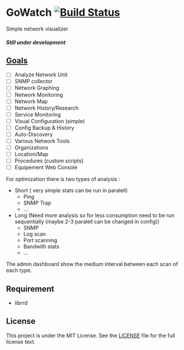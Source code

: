 # GoWatch [![Build Status](https://travis-ci.org/sapk/GoWatch.svg?branch=master)](https://travis-ci.org/sapk/GoWatch)
Simple network visualizer
##### Still under development
## [Goals](https://github.com/sapk/GoWatch/wiki/Detailled-goals)
- [ ] Analyze Network Unit
- [ ] SNMP collector
- [ ] Network Graphing
- [ ] Network Monitoring
- [ ] Network Map
- [ ] Network History/Research
- [ ] Service Monitoring
- [ ] Visual Configuration (simple)
- [ ] Config Backup & History
- [ ] Auto-Discovery
- [ ] Various Network Tools
- [ ] Organizations
- [ ] Location/Map
- [ ] Procedures (custom scripts)
- [ ] Equipement Web Console

For optimization there is two types of analysis :
  - Short ( very simple stats can be run in paralell)
    - Ping
    - SNMP Trap
    - ...
  - Long (Need more analysis so for less consumption need to be run sequentially (maybe 2-3 paralell can be changed in config))
    - SNMP
    - Log scan
    - Port scanning
    - Bandwith stats
    - ...

The admin dashboard show the medium interval between each scan of each type.

## Requirement
- librrd

## License

This project is under the MIT License. See the [LICENSE](https://github.com/sapk/GoWatch/blob/master/LICENSE) file for the full license text.
